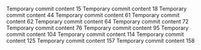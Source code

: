 Temporary commit content 15
Temporary commit content 18
Temporary commit content 44
Temporary commit content 61
Temporary commit content 62
Temporary commit content 64
Temporary commit content 72
Temporary commit content 76
Temporary commit content 95
Temporary commit content 104
Temporary commit content 114
Temporary commit content 125
Temporary commit content 157
Temporary commit content 158
